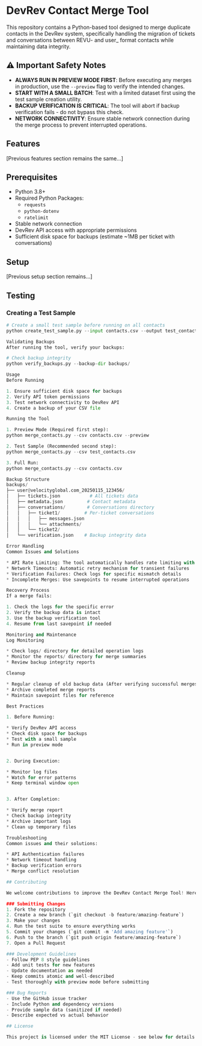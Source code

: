 # DevRev Contact Merge Tool

This repository contains a Python-based tool designed to merge duplicate contacts in the DevRev system, specifically handling the migration of tickets and conversations between REVU- and user_ format contacts while maintaining data integrity.

## ⚠️ Important Safety Notes

- **ALWAYS RUN IN PREVIEW MODE FIRST**: Before executing any merges in production, use the `--preview` flag to verify the intended changes.
- **START WITH A SMALL BATCH**: Test with a limited dataset first using the test sample creation utility.
- **BACKUP VERIFICATION IS CRITICAL**: The tool will abort if backup verification fails - do not bypass this check.
- **NETWORK CONNECTIVITY**: Ensure stable network connection during the merge process to prevent interrupted operations.

## Features

[Previous features section remains the same...]

## Prerequisites

- Python 3.8+
- Required Python Packages:
  - `requests`
  - `python-dotenv`
  - `ratelimit`
- Stable network connection
- DevRev API access with appropriate permissions
- Sufficient disk space for backups (estimate ~1MB per ticket with conversations)

## Setup

[Previous setup section remains...]

## Testing

### Creating a Test Sample
```python
# Create a small test sample before running on all contacts
python create_test_sample.py --input contacts.csv --output test_contacts.csv --size 4

Validating Backups
After running the tool, verify your backups:

# Check backup integrity
python verify_backups.py --backup-dir backups/

Usage
Before Running

1. Ensure sufficient disk space for backups
2. Verify API token permissions
3. Test network connectivity to DevRev API
4. Create a backup of your CSV file

Running the Tool

1. Preview Mode (Required first step):
python merge_contacts.py --csv contacts.csv --preview

2. Test Sample (Recommended second step):
python merge_contacts.py --csv test_contacts.csv

3. Full Run:
python merge_contacts.py --csv contacts.csv

Backup Structure
backups/
├── user@velocityglobal.com_20250115_123456/
│   ├── tickets.json           # All tickets data
│   ├── metadata.json         # Contact metadata
│   ├── conversations/        # Conversations directory
│   │   ├── ticket1/         # Per-ticket conversations
│   │   │   ├── messages.json
│   │   │   └── attachments/
│   │   └── ticket2/
│   └── verification.json    # Backup integrity data

Error Handling
Common Issues and Solutions

* API Rate Limiting: The tool automatically handles rate limiting with exponential backoff
* Network Timeouts: Automatic retry mechanism for transient failures
* Verification Failures: Check logs for specific mismatch details
* Incomplete Merges: Use savepoints to resume interrupted operations

Recovery Process
If a merge fails:

1. Check the logs for the specific error
2. Verify the backup data is intact
3. Use the backup verification tool
4. Resume from last savepoint if needed

Monitoring and Maintenance
Log Monitoring

* Check logs/ directory for detailed operation logs
* Monitor the reports/ directory for merge summaries
* Review backup integrity reports

Cleanup

* Regular cleanup of old backup data (After verifying successful merges)
* Archive completed merge reports
* Maintain savepoint files for reference

Best Practices

1. Before Running:

* Verify DevRev API access
* Check disk space for backups
* Test with a small sample
* Run in preview mode


2. During Execution:

* Monitor log files
* Watch for error patterns
* Keep terminal window open


3. After Completion:

* Verify merge report
* Check backup integrity
* Archive important logs
* Clean up temporary files

Troubleshooting
Common issues and their solutions:

* API Authentication failures
* Network timeout handling
* Backup verification errors
* Merge conflict resolution

## Contributing

We welcome contributions to improve the DevRev Contact Merge Tool! Here's how you can help:

### Submitting Changes
1. Fork the repository
2. Create a new branch (`git checkout -b feature/amazing-feature`)
3. Make your changes
4. Run the test suite to ensure everything works
5. Commit your changes (`git commit -m 'Add amazing feature'`)
6. Push to the branch (`git push origin feature/amazing-feature`)
7. Open a Pull Request

### Development Guidelines
- Follow PEP 8 style guidelines
- Add unit tests for new features
- Update documentation as needed
- Keep commits atomic and well-described
- Test thoroughly with preview mode before submitting

### Bug Reports
- Use the GitHub issue tracker
- Include Python and dependency versions
- Provide sample data (sanitized if needed)
- Describe expected vs actual behavior

## License

This project is licensed under the MIT License - see below for details:


